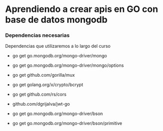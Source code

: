 # Aprendiendo a crear apis en GO con base de datos mongodb


### Dependencias necesarias
Dependencias que utilizaremos a lo largo del curso

- go get go.mongodb.org/mongo-driver/mongo

- go get go.mongodb.org/mongo-driver/mongo/options 

- go get github.com/gorilla/mux

- go get golang.org/x/crypto/bcrypt

- go get github.com/rs/cors

- github.com/dgrijalva/jwt-go

- go get go.mongodb.org/mongo-driver/bson

- go get go.mongodb.org/mongo-driver/bson/primitive
